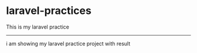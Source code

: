 # laravel-practices
This is my laravel practice
<br><hr>
i am showing my laravel practice project with result

